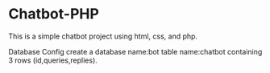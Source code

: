 # Chatbot-PHP
This is a simple chatbot project using html, css, and php.

Database Config
create a database name:bot
table name:chatbot containing 3 rows (id,queries,replies).
